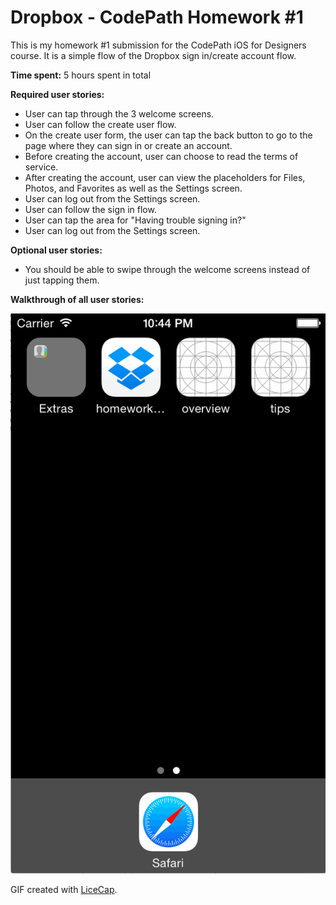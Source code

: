 # Dropbox - CodePath Homework #1

This is my homework #1 submission for the CodePath iOS for Designers course. It is a simple flow of the Dropbox sign in/create account flow.

**Time spent:** 5 hours spent in total
 
**Required user stories:**
 * User can tap through the 3 welcome screens.
 * User can follow the create user flow.
 * On the create user form, the user can tap the back button to go to the page where they can sign in or create an account.
 * Before creating the account, user can choose to read the terms of service.
 * After creating the account, user can view the placeholders for Files, Photos, and Favorites as well as the Settings screen.
 * User can log out from the Settings screen.
 * User can follow the sign in flow.
 * User can tap the area for "Having trouble signing in?"
 * User can log out from the Settings screen.

**Optional user stories:**
 * You should be able to swipe through the welcome screens instead of just tapping them.

**Walkthrough of all user stories:**

![Video Walkthrough](Homework-1-(Dropbox).gif)

GIF created with [LiceCap](http://www.cockos.com/licecap/).